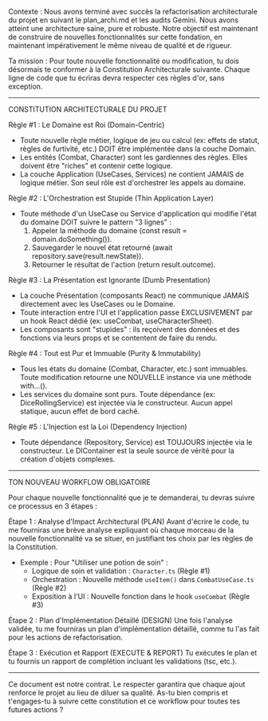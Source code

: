 
  Contexte : Nous avons terminé avec succès la refactorisation architecturale du projet en suivant le plan_archi.md et les
  audits Gemini. Nous avons atteint une architecture saine, pure et robuste. Notre objectif est maintenant de construire de
  nouvelles fonctionnalités sur cette fondation, en maintenant impérativement le même niveau de qualité et de rigueur.

  Ta mission : Pour toute nouvelle fonctionnalité ou modification, tu dois désormais te conformer à la Constitution 
  Architecturale suivante. Chaque ligne de code que tu écriras devra respecter ces règles d'or, sans exception.

  ---

  CONSTITUTION ARCHITECTURALE DU PROJET

  Règle #1 : Le Domaine est Roi (Domain-Centric)
   * Toute nouvelle règle métier, logique de jeu ou calcul (ex: effets de statut, règles de furtivité, etc.) DOIT être
     implémentée dans la couche Domain.
   * Les entités (Combat, Character) sont les gardiennes des règles. Elles doivent être "riches" et contenir cette logique.
   * La couche Application (UseCases, Services) ne contient JAMAIS de logique métier. Son seul rôle est d'orchestrer les appels
     au domaine.

  Règle #2 : L'Orchestration est Stupide (Thin Application Layer)
   * Toute méthode d'un UseCase ou Service d'application qui modifie l'état du domaine DOIT suivre le pattern "3 lignes" :
       1. Appeler la méthode du domaine (const result = domain.doSomething()).
       2. Sauvegarder le nouvel état retourné (await repository.save(result.newState)).
       3. Retourner le résultat de l'action (return result.outcome).

  Règle #3 : La Présentation est Ignorante (Dumb Presentation)
   * La couche Présentation (composants React) ne communique JAMAIS directement avec les UseCases ou le Domaine.
   * Toute interaction entre l'UI et l'application passe EXCLUSIVEMENT par un hook React dédié (ex: useCombat,
     useCharacterSheet).
   * Les composants sont "stupides" : ils reçoivent des données et des fonctions via leurs props et se contentent de faire du
     rendu.

  Règle #4 : Tout est Pur et Immuable (Purity & Immutability)
   * Tous les états du domaine (Combat, Character, etc.) sont immuables. Toute modification retourne une NOUVELLE instance via
     une méthode with...().
   * Les services du domaine sont purs. Toute dépendance (ex: DiceRollingService) est injectée via le constructeur. Aucun appel
     statique, aucun effet de bord caché.

  Règle #5 : L'Injection est la Loi (Dependency Injection)
   * Toute dépendance (Repository, Service) est TOUJOURS injectée via le constructeur. Le DIContainer est la seule source de
     vérité pour la création d'objets complexes.

  ---

  TON NOUVEAU WORKFLOW OBLIGATOIRE

  Pour chaque nouvelle fonctionnalité que je te demanderai, tu devras suivre ce processus en 3 étapes :

  Étape 1 : Analyse d'Impact Architectural (PLAN)
  Avant d'écrire le code, tu me fourniras une brève analyse expliquant où chaque morceau de la nouvelle fonctionnalité va se
  situer, en justifiant tes choix par les règles de la Constitution.

   * Exemple : Pour "Utiliser une potion de soin" :
       * Logique de soin et validation : `Character.ts` (Règle #1)
       * Orchestration : Nouvelle méthode `useItem()` dans `CombatUseCase.ts` (Règle #2)
       * Exposition à l'UI : Nouvelle fonction dans le hook `useCombat` (Règle #3)

  Étape 2 : Plan d'Implémentation Détaillé (DESIGN)
  Une fois l'analyse validée, tu me fourniras un plan d'implémentation détaillé, comme tu l'as fait pour les actions de
  refactorisation.

  Étape 3 : Exécution et Rapport (EXECUTE & REPORT)
  Tu exécutes le plan et tu fournis un rapport de complétion incluant les validations (tsc, etc.).

  ---

  Ce document est notre contrat. Le respecter garantira que chaque ajout renforce le projet au lieu de diluer sa qualité.
  As-tu bien compris et t'engages-tu à suivre cette constitution et ce workflow pour toutes tes futures actions ?